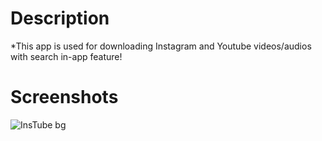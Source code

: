 # Description
*This app is used for downloading Instagram and Youtube videos/audios with search in-app feature!

# Screenshots
![InsTube bg](https://user-images.githubusercontent.com/63058877/148496812-9e426d83-00ce-4471-80b7-c8835a4746e3.jpg)
